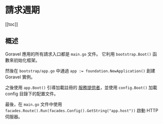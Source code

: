 # 請求週期

[[toc]]

## 概述

Goravel 應用的所有請求入口都是 `main.go` 文件。 它利用 `bootstrap.Boot()` 函數來初始化框架。

然後在 `bootstrap/app.go` 中通過 `app := foundation.NewApplication()` 創建 Goravel 實例。

之後使用 `app.Boot()` 引導加載註冊的 [服務提供者](service-providers.md)，並使用 `config.Boot()` 加載 config 目錄下的配置文件。

最後，在 `main.go` 文件中使用 `facades.Route().Run(facades.Config().GetString("app.host"))` 啟動 HTTP 伺服器。
